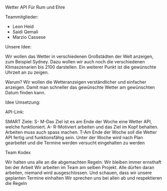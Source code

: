 Wetter API   Für Rum und Ehre

Teammitglieder:
- Leon Heid
- Saidi Qemali
- Marzio Cassese

Unsere Idee:

Wir wollen das Wetter in verschiedenen Großstädten der Welt anzeigen, zum Beispiel Sydney. Dazu wollen wir auch noch die verschiedenen Klimaszenarien bis 2100 darstellen. Ein weiterer Punkt ist die gewünschte Uhrzeit an zu zeigen.

Warum?
Wir wollen die Wetteranzeigen verständlicher und einfacher anzeigen. Damit man schneller das gewünschte Wetter am gewünschten Datum finden kann.


Idee Umsetzung:
 
 
API-Link:
 
 
SMART Ziele:
S-
M-Das Ziel ist es am Ende der Woche eine Wetter API, welche funktioniert.
A-
R-Motiviert arbeiten und das Ziel im Kopf behalten. Arbeiten muss auch spass machen.
T-Am Ende der Woche soll die Wetter API fertig und funktionsfähig sein. Unter der Woche wird nach Plan gearbeitet und die Termine werden versucht eingehalten zu werden

Team Kodex

Wir halten uns alle an die abgemachten Regeln:
Wir bleiben immer ernsthaft bei der Arbeit
Wir arbeiten im Team am selben Projekt. Alle dürfen daran arbeiten, niemand wird ausgeschlossen. Und schauen, dass wir unsere geplanten Termine einhalten
Wir sprechen uns bei allen ab und respektieren die Regeln
 
